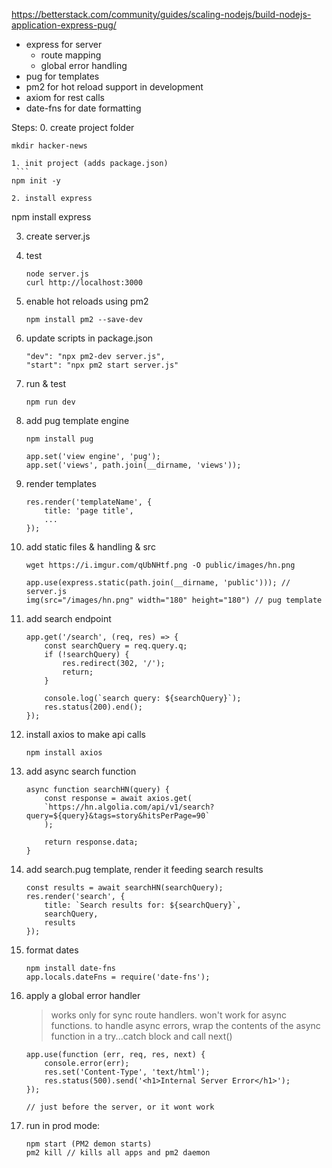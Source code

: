 https://betterstack.com/community/guides/scaling-nodejs/build-nodejs-application-express-pug/

- express for server
  - route mapping
  - global error handling
- pug for templates
- pm2 for hot reload support in development
- axiom for rest calls
- date-fns for date formatting

Steps:
0. create project folder
   ```
   mkdir hacker-news 

1. init project (adds package.json)
    ```
   npm init -y

2. install express
   ```
   npm install express

3. create server.js

4. test
   ```
   node server.js
   curl http://localhost:3000 

5. enable hot reloads using pm2
    ```
   npm install pm2 --save-dev
    
6. update scripts in package.json
    ```
   "dev": "npx pm2-dev server.js",
   "start": "npx pm2 start server.js"

7. run & test
    ```
   npm run dev

8. add pug template engine
    ```
   npm install pug

   app.set('view engine', 'pug');
   app.set('views', path.join(__dirname, 'views'));

9. render templates
    ```
    res.render('templateName', {
        title: 'page title', 
        ...
    });

10. add static files & handling & src
    ```
    wget https://i.imgur.com/qUbNHtf.png -O public/images/hn.png

    app.use(express.static(path.join(__dirname, 'public'))); // server.js
    img(src="/images/hn.png" width="180" height="180") // pug template

11. add search endpoint
    ```
    app.get('/search', (req, res) => {
        const searchQuery = req.query.q;
        if (!searchQuery) {
            res.redirect(302, '/');
            return;
        }

        console.log(`search query: ${searchQuery}`);
        res.status(200).end();
    });
    
12. install axios to make api calls
    ```
    npm install axios

13. add async search function
    ```
    async function searchHN(query) {
        const response = await axios.get(
        `https://hn.algolia.com/api/v1/search?query=${query}&tags=story&hitsPerPage=90`
        );
    
        return response.data;
    }

14. add search.pug template, render it feeding search results
    ```
    const results = await searchHN(searchQuery);
    res.render('search', {
        title: `Search results for: ${searchQuery}`,
        searchQuery,
        results
    });

15. format dates
    ```
    npm install date-fns 
    app.locals.dateFns = require('date-fns'); 

16. apply a global error handler 
    > works only for sync route handlers. won't work for async functions.
    to handle async errors, wrap the contents of the async function in a try...catch block and call next()

    ```
    app.use(function (err, req, res, next) {
        console.error(err);
        res.set('Content-Type', 'text/html');
        res.status(500).send('<h1>Internal Server Error</h1>');
    });

    // just before the server, or it wont work

17. run in prod mode:
    ```
    npm start (PM2 demon starts)
    pm2 kill // kills all apps and pm2 daemon